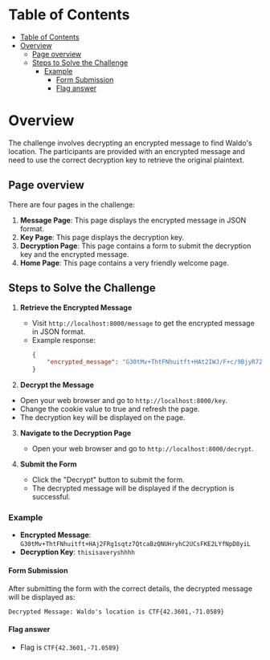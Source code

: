 # Table of Contents
- [Table of Contents](#table-of-contents)
- [Overview](#overview)
  - [Page overview](#page-overview)
  - [Steps to Solve the Challenge](#steps-to-solve-the-challenge)
    - [Example](#example)
      - [Form Submission](#form-submission)
      - [Flag answer](#flag-answer)


# Overview

The challenge involves decrypting an encrypted message to find Waldo's location. The participants are provided with an encrypted message and need to use the correct decryption key to retrieve the original plaintext.

## Page overview
There are four pages in the challenge:
1. **Message Page**: This page displays the encrypted message in JSON format.
2. **Key Page**: This page displays the decryption key.
3. **Decryption Page**: This page contains a form to submit the decryption key and the encrypted message.
4. **Home Page**: This page contains a very friendly welcome page.

## Steps to Solve the Challenge

1. **Retrieve the Encrypted Message**
   - Visit `http://localhost:8000/message` to get the encrypted message in JSON format.
   - Example response:
     ```json
     {
         "encrypted_message": "G30tMv+ThtFNhuitft+HAt2IWJ/F+c/9BjyR72tfA8Xkhc+PLny6V7hEy30KYBLnXc/kG30fm/eAWrAGpDB7fQ=="
     }
     ```



2. **Decrypt the Message**
- Open your web browser and go to `http://localhost:8000/key`.
- Change the cookie value to true and refresh the page.
- The decryption key will be displayed on the page.


3. **Navigate to the Decryption Page**
   - Open your web browser and go to `http://localhost:8000/decrypt`.

4. **Submit the Form**
   - Click the "Decrypt" button to submit the form.
   - The decrypted message will be displayed if the decryption is successful.


### Example

- **Encrypted Message**: `G30tMv+ThtFNhuitft+HAj2FRg1sqtz7QtcaBzQNUHryhC2UCsFKE2LYfNpD8yiL`
- **Decryption Key**: `thisisaveryshhhh`

#### Form Submission

After submitting the form with the correct details, the decrypted message will be displayed as:

```
Decrypted Message: Waldo's location is CTF{42.3601,-71.0589}
```

#### Flag answer
- Flag is `CTF{42.3601,-71.0589}`
